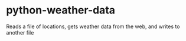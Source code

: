 # python-weather-data
Reads a file of locations, gets weather data from the web, and writes to another file

